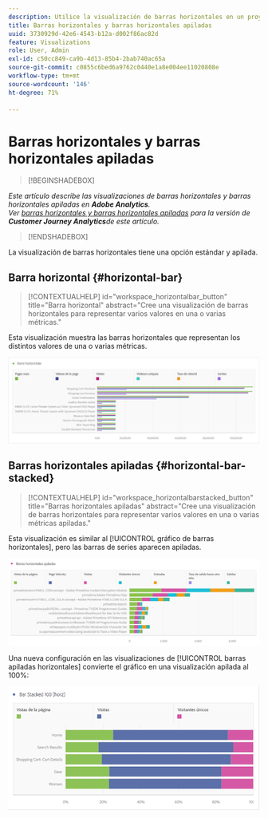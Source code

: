 ```yaml
---
description: Utilice la visualización de barras horizontales en un proyecto de Workspace.
title: Barras horizontales y barras horizontales apiladas
uuid: 3730929d-42e6-4543-b12a-d002f86ac82d
feature: Visualizations
role: User, Admin
exl-id: c50cc849-ca9b-4d13-85b4-2bab740ac65a
source-git-commit: c0855c6bed6a9762c0440e1a8e004ee11020808e
workflow-type: tm+mt
source-wordcount: '146'
ht-degree: 71%

---
```


# Barras horizontales y barras horizontales apiladas

>[!BEGINSHADEBOX]

*Este artículo describe las visualizaciones de barras horizontales y barras horizontales apiladas en **Adobe Analytics**.<br/>Ver [barras horizontales y barras horizontales apiladas](https://experienceleague.adobe.com/en/docs/analytics-platform/using/cja-workspace/visualizations/horizontal-bar) para la versión de **Customer Journey Analytics**de este artículo.*

>[!ENDSHADEBOX]

La visualización de barras horizontales tiene una opción estándar y apilada.

## Barra horizontal {#horizontal-bar}

<!-- markdownlint-disable MD034 -->

>[!CONTEXTUALHELP]
>id="workspace_horizontalbar_button"
>title="Barra horizontal"
>abstract="Cree una visualización de barras horizontales para representar varios valores en una o varias métricas."

<!-- markdownlint-enable MD034 -->

Esta visualización muestra las barras horizontales que representan los distintos valores de una o varias métricas.

![](assets/horizontal_bar.png)

## Barras horizontales apiladas {#horizontal-bar-stacked}

<!-- markdownlint-disable MD034 -->

>[!CONTEXTUALHELP]
>id="workspace_horizontalbarstacked_button"
>title="Barras horizontales apiladas"
>abstract="Cree una visualización de barras horizontales para representar varios valores en una o varias métricas apiladas."

<!-- markdownlint-enable MD034 -->

Esta visualización es similar al [!UICONTROL gráfico de barras horizontales], pero las barras de series aparecen apiladas.

![](assets/horizontal-bar-stacked.png)

Una nueva configuración en las visualizaciones de [!UICONTROL barras apiladas horizontales] convierte el gráfico en una visualización apilada al 100%:

![](assets/horizstacked100.png)
